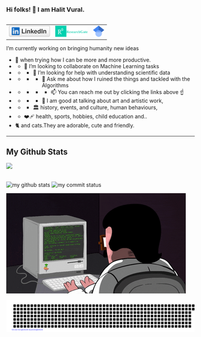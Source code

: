 

### Hi folks! 👋 I am Halit Vural.
<table align="right"><tr> 
    <td><a href="https://www.linkedin.com/in/halit-vural">
           <img src="linkedin.svg" height="30">
        </a>
    </td>
    <td><a href="https://www.researchgate.net/profile/H-A-L-I-T-V-U-R-A-L">
          <img src="rg_researchgate.png" height="30" >
        </a>
    </td>
    <td><a href="https://scholar.google.com/citations?user=-ajYhzEAAAAJ&hl=en">
           <img src="scholar.png" height="30" >
        </a>
    </td></tr>
</table>


I’m currently working on bringing humanity new ideas
- 🌱 when trying how I can be more and more productive.
- - 👯 I’m looking to collaborate on Machine Learning tasks
- - - 🤔 I’m looking for help with understanding scientific data
- - - - 💬 Ask me about how I ruined the things and tackled with the Algorithms
- - - - - 📫 You can reach me out by clicking the links above ☝️
- - - - 🎨 I am good at talking about art and artistic work,
- - - 🏛️  history, events, and culture, human behaviours,
- - ❤️‍🩹 health, sports, hobbies, child education and..
- 🐈 and cats.They are adorable, cute and friendly.

<hr>

## My Github Stats
![](https://komarev.com/ghpvc/?username=hvbosna)

<br>

 <img src="https://github-readme-stats.vercel.app/api?username=hvbosna&theme=chartreuse-dark" alt="my github stats" width="45%"/>

 <img src="https://github-readme-streak-stats.herokuapp.com/?user=hvbosna&theme=chartreuse-dark" alt="my commit status" width="45%" />



![](it_guy.gif)



![gitartwork](gitartwork.svg)


<!--
**hvbosna/hvbosna** is a ✨ _special_ ✨ repository because its `README.md` (this file) appears on your GitHub profile.

Here are some ideas to get you started:

- 🔭 I’m currently working on ...
- 🌱 I’m currently learning ...
- 👯 I’m looking to collaborate on ...
- 🤔 I’m looking for help with ...
- 💬 Ask me about ...
- 📫 How to reach me: ...
- 😄 Pronouns: ...
- ⚡ Fun fact: ...
-->
